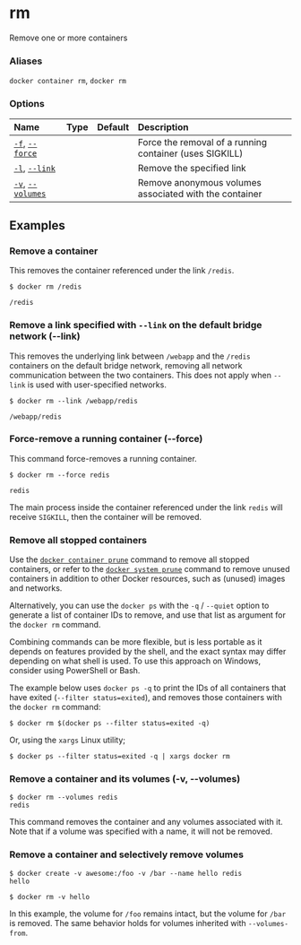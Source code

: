 # rm

<!---MARKER_GEN_START-->
Remove one or more containers

### Aliases

`docker container rm`, `docker rm`

### Options

| Name                                      | Type | Default | Description                                             |
|:------------------------------------------|:-----|:--------|:--------------------------------------------------------|
| [`-f`](#force), [`--force`](#force)       |      |         | Force the removal of a running container (uses SIGKILL) |
| [`-l`](#link), [`--link`](#link)          |      |         | Remove the specified link                               |
| [`-v`](#volumes), [`--volumes`](#volumes) |      |         | Remove anonymous volumes associated with the container  |


<!---MARKER_GEN_END-->

## Examples

### Remove a container

This removes the container referenced under the link `/redis`.

```console
$ docker rm /redis

/redis
```

### <a name="link"></a> Remove a link specified with `--link` on the default bridge network (--link)

This removes the underlying link between `/webapp` and the `/redis`
containers on the default bridge network, removing all network communication
between the two containers. This does not apply when `--link` is used with
user-specified networks.

```console
$ docker rm --link /webapp/redis

/webapp/redis
```

### <a name="force"></a> Force-remove a running container (--force)

This command force-removes a running container.

```console
$ docker rm --force redis

redis
```

The main process inside the container referenced under the link `redis` will receive
`SIGKILL`, then the container will be removed.

### Remove all stopped containers

Use the [`docker container prune`](container_prune.md) command to remove all
stopped containers, or refer to the [`docker system prune`](system_prune.md)
command to remove unused containers in addition to other Docker resources, such
as (unused) images and networks.

Alternatively, you can use the `docker ps` with the `-q` / `--quiet` option to
generate a list of container IDs to remove, and use that list as argument for
the `docker rm` command.

Combining commands can be more flexible, but is less portable as it depends
on features provided by the shell, and the exact syntax may differ depending on
what shell is used. To use this approach on Windows, consider using PowerShell
or Bash.

The example below uses `docker ps -q` to print the IDs of all containers that
have exited (`--filter status=exited`), and removes those containers with
the `docker rm` command:

```console
$ docker rm $(docker ps --filter status=exited -q)
```

Or, using the `xargs` Linux utility;

```console
$ docker ps --filter status=exited -q | xargs docker rm
```

### <a name="volumes"></a> Remove a container and its volumes (-v, --volumes)

```console
$ docker rm --volumes redis
redis
```

This command removes the container and any volumes associated with it.
Note that if a volume was specified with a name, it will not be removed.

### Remove a container and selectively remove volumes

```console
$ docker create -v awesome:/foo -v /bar --name hello redis
hello

$ docker rm -v hello
```

In this example, the volume for `/foo` remains intact, but the volume for
`/bar` is removed. The same behavior holds for volumes inherited with
`--volumes-from`.
